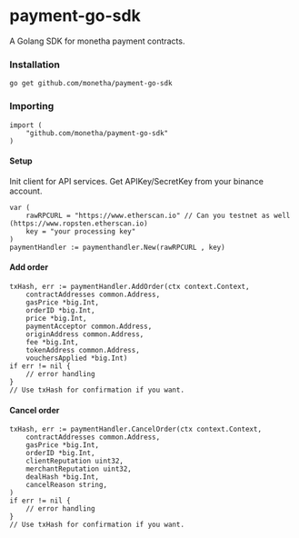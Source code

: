 # payment-go-sdk

A Golang SDK for monetha payment contracts.

### Installation

```shell
go get github.com/monetha/payment-go-sdk
```

### Importing

```golang
import (
    "github.com/monetha/payment-go-sdk"
)
```

#### Setup

Init client for API services. Get APIKey/SecretKey from your binance account.

```golang
var (
    rawRPCURL = "https://www.etherscan.io" // Can you testnet as well (https://www.ropsten.etherscan.io)
    key = "your processing key"
)
paymentHandler := paymenthandler.New(rawRPCURL , key)
```

#### Add order

```golang
txHash, err := paymentHandler.AddOrder(ctx context.Context,
	contractAddresses common.Address,
	gasPrice *big.Int,
	orderID *big.Int,
	price *big.Int,
	paymentAcceptor common.Address,
	originAddress common.Address,
	fee *big.Int,
	tokenAddress common.Address,
    vouchersApplied *big.Int)
if err != nil {
    // error handling
}
// Use txHash for confirmation if you want.
```

#### Cancel order

```golang
txHash, err := paymentHandler.CancelOrder(ctx context.Context,
	contractAddresses common.Address,
	gasPrice *big.Int,
	orderID *big.Int,
	clientReputation uint32,
	merchantReputation uint32,
	dealHash *big.Int,
	cancelReason string,
)
if err != nil {
    // error handling
}
// Use txHash for confirmation if you want.
```